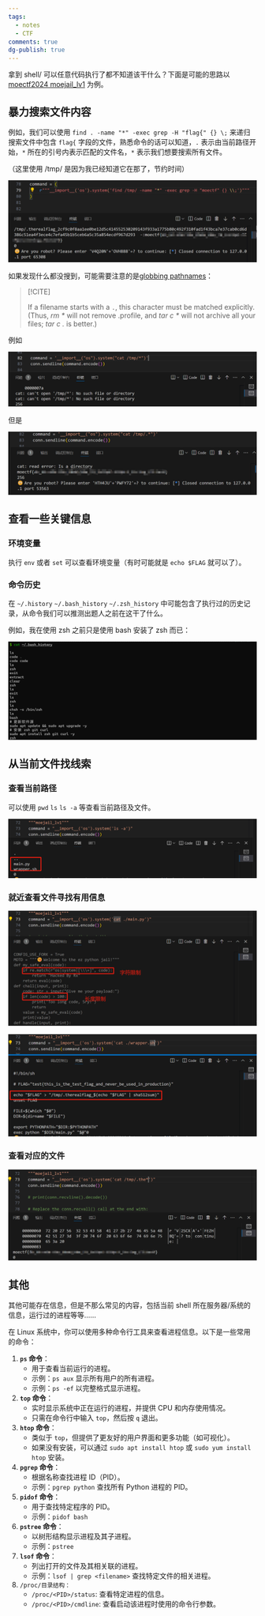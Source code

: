 ```yaml
---
tags:
  - notes
  - CTF
comments: true
dg-publish: true
---
```


拿到 shell/ 可以任意代码执行了都不知道该干什么？下面是可能的思路以 [moectf2024 moejail_lv1](https://ctf.xidian.edu.cn/games/10/challenges?challenge=95) 为例。

## 暴力搜索文件内容

例如，我们可以使用 `find . -name "*" -exec grep -H "flag{" {} \;` 来递归搜索文件中包含 `flag{` 字段的文件，熟悉命令的话可以知道，`.` 表示由当前路径开始，`*` 所在的引号内表示匹配的文件名，`*` 表示我们想要搜索所有文件。

（这里使用 /tmp/ 是因为我已经知道它在那了，节约时间）

![](attachments/what_to_do_after_get_shell-4.png)

如果发现什么都没搜到，可能需要注意的是[globbing pathnames](https://man7.org/linux/man-pages/man7/glob.7.html)：

> [!CITE]
>
> If a filename starts with a `.`, this character must be matched explicitly.  (Thus, _rm *_ will not remove .profile, and _tar c *_ will not archive all your files; _tar c ._ is better.)

例如

![](attachments/what_to_do_after_get_shell-6.png)

但是

![](attachments/what_to_do_after_get_shell-7.png)

## 查看一些关键信息

### 环境变量

执行 `env` 或者 `set` 可以查看环境变量（有时可能就是 `echo $FLAG` 就可以了）。

### 命令历史

在 `~/.history` `~/.bash_history` `~/.zsh_history` 中可能包含了执行过的历史记录，从命令我们可以推测出题人之前在这干了什么。

例如，我在使用 zsh 之前只是使用 bash 安装了 zsh 而已：

![](attachments/what_to_do_after_get_shell-8.png)

## 从当前文件找线索

### 查看当前路径

可以使用 `pwd` `ls` `ls -a` 等查看当前路径及文件。

![](attachments/what_to_do_after_get_shell.png)

### 就近查看文件寻找有用信息

![](attachments/what_to_do_after_get_shell-1.png)

![](attachments/what_to_do_after_get_shell-2.png)

### 查看对应的文件

![](attachments/what_to_do_after_get_shell-3.png)

## 其他

其他可能存在信息，但是不那么常见的内容，包括当前 shell 所在服务器/系统的信息，运行过的进程等等……

在 Linux 系统中，你可以使用多种命令行工具来查看进程信息。以下是一些常用的命令：

1. **`ps` 命令**：
    - 用于查看当前运行的进程。
    - 示例：`ps aux` 显示所有用户的所有进程。
    - 示例：`ps -ef` 以完整格式显示进程。
2. **`top` 命令**：
    - 实时显示系统中正在运行的进程，并提供 CPU 和内存使用情况。
    - 只需在命令行中输入 `top`，然后按 `q` 退出。
3. **`htop` 命令**：
    - 类似于 `top`，但提供了更友好的用户界面和更多功能（如可视化）。
    - 如果没有安装，可以通过 `sudo apt install htop` 或 `sudo yum install htop` 安装。
4. **`pgrep` 命令**：
    - 根据名称查找进程 ID（PID）。
    - 示例：`pgrep python` 查找所有 Python 进程的 PID。
5. **`pidof` 命令**：  
    - 用于查找特定程序的 PID。
    - 示例：`pidof bash`
6. **`pstree` 命令**：
    - 以树形结构显示进程及其子进程。
    - 示例：`pstree`
7. **`lsof` 命令**：
    - 列出打开的文件及其相关联的进程。
    - 示例：`lsof | grep <filename>` 查找特定文件的相关进程。
8. `/proc/目录结构：`
    - `/proc/<PID>/status`: 查看特定进程的信息。
    - `/proc/<PID>/cmdline`: 查看启动该进程时使用的命令行参数。